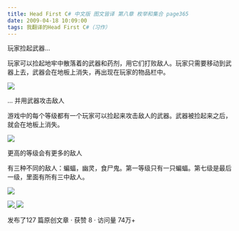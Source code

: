 ```yaml
---
title: Head First C# 中文版 图文皆译 第八章 枚举和集合 page365
date: 2009-04-18 10:09:00
tags: 我翻译的Head First C#（习作）
---
```

玩家捡起武器...

  

玩家可以捡起地牢中散落着的武器和药剂，用它们打败敌人。玩家只需要移动到武器上去，武器会在地板上消失，再出现在玩家的物品栏中。

  

![](https://p-blog.csdn.net/images/p_blog_csdn_net/cuipengfei1/EntryImages/20090418/2009-04-18_09-31-00.jpg)

...  并用武器攻击敌人

  

游戏中的每个等级都有一个玩家可以捡起来攻击敌人的武器。武器被捡起来之后，就会在地板上消失。

  

![](https://p-blog.csdn.net/images/p_blog_csdn_net/cuipengfei1/EntryImages/20090418/2009-04-18_09-36-24.jpg)

更高的等级会有更多的敌人

  

有三种不同的敌人：蝙蝠，幽灵，食尸鬼。第一等级只有一只蝙蝠。第七级是最后一级，里面有所有三中敌人。

  

![](https://p-blog.csdn.net/images/p_blog_csdn_net/cuipengfei1/EntryImages/20090418/2009-04-18_09-41-19.jpg)



[ ![](https://profile.csdnimg.cn/5/2/5/3_cuipengfei1)
![](https://g.csdnimg.cn/static/user-reg-year/1x/11.png)
](https://blog.csdn.net/cuipengfei1)



发布了127 篇原创文章  ·  获赞 8  ·  访问量 74万+

